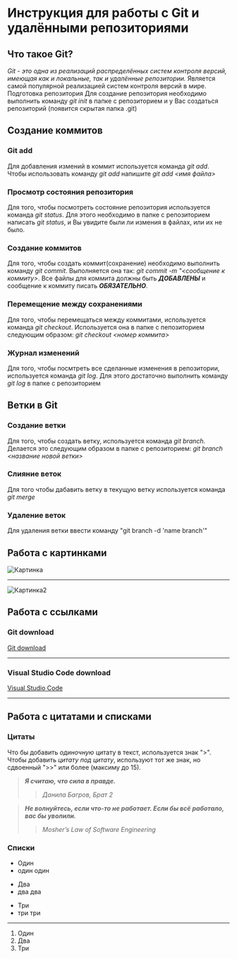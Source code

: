 # Инструкция для работы с Git и удалёнными репозиториями

## Что такое Git?

*Git - это одна из реализаций распределённых систем контроля версий, имеющая как и локальные, так и удалённые репозитории.* Является самой популярной реализацией систем контроля версий в мире.
Подготовка репозитория
Для создание репозитория необходимо выполнить команду *git init*  в папке с репозиторием и у Вас создаться репозиторий (появится скрытая папка .git)

## Создание коммитов

### Git add
Для добавления измений в коммит используется команда *git add*. Чтобы использовать команду *git add* напишите *git add <имя файла>* 

### Просмотр состояния репозитория
Для того, чтобы посмотреть состояние репозитория используется команда *git status*. Для этого необходимо в папке с репозиторием написать *git status*, и Вы увидите были ли измения в файлах, или их не было.

### Создание коммитов
Для того, чтобы создать коммит(сохранение) необходимо выполнить команду *git commit*. Выполняется она так: *git commit -m "<сообщение к коммиту>*. Все файлы для коммита должны быть ***ДОБАВЛЕНЫ*** и сообщение к коммиту писать ***ОБЯЗАТЕЛЬНО***.

### Перемещение между сохранениями
Для того, чтобы перемещаться между коммитами, используется команда *git checkout*. Используется она в папке с пепозиторием следующим образом: *git checkout <номер коммита>*

### Журнал изменений
Для того, чтобы посмтреть все сделанные изменения в репозитории, используется команда *git log*. Для этого достаточно выполнить команду *git log* в папке с репозиторием

## Ветки в Git

### Создание ветки

Для того, чтобы создать ветку, используется команда *git branch*. Делается это следующим образом в папке с репозиторием: *git branch <название новой ветки>*

### Слияние веток

Для того чтобы дабавить ветку в текущую ветку используется команда *git merge <name branch>*

### Удаление веток
Для удаления ветки ввести команду "git branch -d 'name branch'"

## Работа с картинками
![Картинка](https://vsegda-pomnim.com/uploads/posts/2022-04/1649125518_122-vsegda-pomnim-com-p-krasivie-vidi-prirodi-foto-147.jpg)

---

![Картинка2](https://vsegda-pomnim.com/uploads/posts/2022-04/1649135254_99-vsegda-pomnim-com-p-peizazhi-prirodi-rossii-foto-111.jpg)

## Работа с ссылками
### Git download
[Git download](https://git-scm.com/download/win)

---

### Visual Studio Code download
[Visual Studio Code](https://code.visualstudio.com/download)

---

## Работа с цитатами и списками
### Цитаты
Что бы добавить *одиночную* цитату в текст, используется знак ">".
Чтобы добавить *цитату под цитату*, используют тот же знак, но сдвоенный ">>" или более (максиму до 15).
> ***Я считаю, что сила в правде.***
>> *Данила Багров, Брат 2*

> ***Не волнуйтесь, если что-то не работает. Если бы всё работало, вас бы уволили.***
>> *Mosher’s Law of Software Engineering*

### Списки

* Один
* один один

- Два
- два два

+ Три
+ три три

---

1. Один
2. Два
3. Три